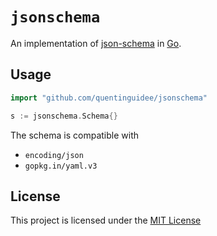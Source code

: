 # `jsonschema`

An implementation of [json-schema](https://json-schema.org/specification) in [Go](https://go.dev/).

## Usage

```go
import "github.com/quentinguidee/jsonschema"

s := jsonschema.Schema{}
```

The schema is compatible with
- `encoding/json`
- `gopkg.in/yaml.v3`

## License

This project is licensed under the [MIT License](./LICENSE.md)
